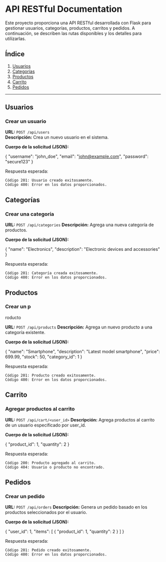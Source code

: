 # API RESTful Documentation

Este proyecto proporciona una API RESTful desarrollada con Flask para gestionar usuarios, categorías, productos, carritos y pedidos. A continuación, se describen las rutas disponibles y los detalles para utilizarlas.

## Índice
1. [Usuarios](#usuarios)
2. [Categorías](#categorías)
3. [Productos](#productos)
4. [Carrito](#carrito)
5. [Pedidos](#pedidos)

---

## Usuarios

### Crear un usuario
**URL:** `POST /api/users`  
**Descripción:** 
Crea un nuevo usuario en el sistema.  

**Cuerpo de la solicitud (JSON):**

{
    "username": "john_doe",
    "email": "john@example.com",
    "password": "secure123"
}

Respuesta esperada:

    Código 201: Usuario creado exitosamente.
    Código 400: Error en los datos proporcionados.

## Categorías

### Crear una categoría

**URL:** `POST /api/categories`
**Descripción:** 
Agrega una nueva categoría de productos.

**Cuerpo de la solicitud (JSON):**

{
    "name": "Electronics",
    "description": "Electronic devices and accessories"
}

Respuesta esperada:

    Código 201: Categoría creada exitosamente.
    Código 400: Error en los datos proporcionados.

## Productos
### Crear un p
roducto

**URL:** `POST /api/products`
**Descripción:** 
Agrega un nuevo producto a una categoría existente.

**Cuerpo de la solicitud (JSON):**

{
    "name": "Smartphone",
    "description": "Latest model smartphone",
    "price": 699.99,
    "stock": 50,
    "category_id": 1
}

Respuesta esperada:

    Código 201: Producto creado exitosamente.
    Código 400: Error en los datos proporcionados.

## Carrito
### Agregar productos al carrito

**URL:** `POST /api/cart/<user_id>`
**Descripción:** 
Agrega productos al carrito de un usuario especificado por user_id.

**Cuerpo de la solicitud (JSON):**

{
    "product_id": 1,
    "quantity": 2
}

Respuesta esperada:

    Código 200: Producto agregado al carrito.
    Código 404: Usuario o producto no encontrado.

## Pedidos
### Crear un pedido

**URL:** `POST /api/orders`
**Descripción:** 
Genera un pedido basado en los productos seleccionados por el usuario.

**Cuerpo de la solicitud (JSON):**

{
    "user_id": 1,
    "items": [
        {
            "product_id": 1,
            "quantity": 2
        }
    ]
}

Respuesta esperada:

    Código 201: Pedido creado exitosamente.
    Código 400: Error en los datos proporcionados.
